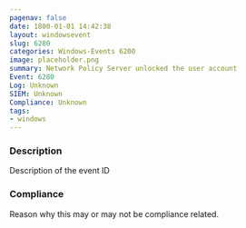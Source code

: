 ```yaml
---
pagenav: false
date: 1800-01-01 14:42:38
layout: windowsevent
slug: 6280
categories: Windows-Events 6200
image: placeholder.png
summary: Network Policy Server unlocked the user account
Event: 6280
Log: Unknown
SIEM: Unknown
Compliance: Unknown
tags:
- windows
---
```


### Description

Description of the event ID

### Compliance

Reason why this may or may not be compliance related.
